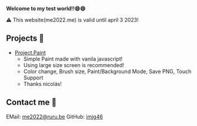 __Welcome to my test world!!😄😄__

⚠️ This website(me2022.me) is valid until april 3 2023!

## Projects 📒
* [Project.Paint](http://imjg46.github.io/paint)
     - Simple Paint made with vanila javascript!
     - Using large size screen is recommended!
     - Color change, Brush size, Paint/Background Mode, Save PNG, Touch Support
     - Thanks nicolás!

## Contact me 💌
EMail: <me2022@ruru.be>
GitHub: [imjg46](https://github.com/imjg46)
